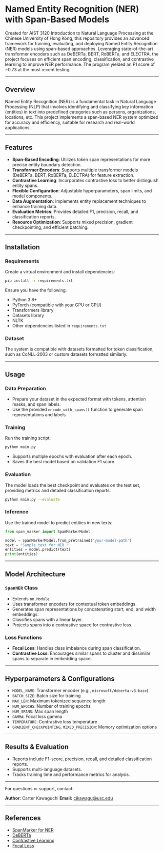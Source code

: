 # Named Entity Recognition (NER) with Span-Based Models

Created for AIST 3120 Introduction to Natural Language Processing at the Chinese University of Hong Kong, this repository provides an advanced framework for training, evaluating, and deploying Named Entity Recognition (NER) models using span-based approaches. Leveraging state-of-the-art transformer encoders such as DeBERTa, BERT, RoBERTa, and ELECTRA, the project focuses on efficient span encoding, classification, and contrastive learning to improve NER performance. The program yielded an F1 score of ~0.73 at the most recent testing.

---

## Overview

Named Entity Recognition (NER) is a fundamental task in Natural Language Processing (NLP) that involves identifying and classifying key information (entities) in text into predefined categories such as persons, organizations, locations, etc. This project implements a span-based NER system optimized for accuracy and efficiency, suitable for research and real-world applications.

---

## Features

- **Span-Based Encoding**: Utilizes token span representations for more precise entity boundary detection.
- **Transformer Encoders**: Supports multiple transformer models (DeBERTa, BERT, RoBERTa, ELECTRA) for feature extraction.
- **Contrastive Learning**: Incorporates contrastive loss to better distinguish entity spans.
- **Flexible Configuration**: Adjustable hyperparameters, span limits, and model components.
- **Data Augmentation**: Implements entity replacement techniques to enhance training data.
- **Evaluation Metrics**: Provides detailed F1, precision, recall, and classification reports.
- **Resource Optimization**: Supports mixed precision, gradient checkpointing, and efficient batching.

---

## Installation

### Requirements

Create a virtual environment and install dependencies:

```bash
pip install -r requirements.txt
```

Ensure you have the following:

- Python 3.8+
- PyTorch (compatible with your GPU or CPU)
- Transformers library
- Datasets library
- NLTK
- Other dependencies listed in `requirements.txt`

### Dataset

The system is compatible with datasets formatted for token classification, such as CoNLL-2003 or custom datasets formatted similarly.

---

## Usage

### Data Preparation

- Prepare your dataset in the expected format with tokens, attention masks, and span labels.
- Use the provided `encode_with_spans()` function to generate span representations and labels.

### Training

Run the training script:

```bash
python main.py
```

- Supports multiple epochs with evaluation after each epoch.
- Saves the best model based on validation F1 score.

### Evaluation

The model loads the best checkpoint and evaluates on the test set, providing metrics and detailed classification reports.

```bash
python main.py --evaluate
```

### Inference

Use the trained model to predict entities in new texts:

```python
from span_marker import SpanMarkerModel

model = SpanMarkerModel.from_pretrained("your-model-path")
text = "Sample text for NER."
entities = model.predict(text)
print(entities)
```

---

## Model Architecture

### `SpanNER` Class

- Extends `nn.Module`.
- Uses transformer encoders for contextual token embeddings.
- Generates span representations by concatenating start, end, and width embeddings.
- Classifies spans with a linear layer.
- Projects spans into a contrastive space for contrastive loss.

### Loss Functions

- **Focal Loss**: Handles class imbalance during span classification.
- **Contrastive Loss**: Encourages similar spans to cluster and dissimilar spans to separate in embedding space.

---

## Hyperparameters & Configurations

- `MODEL_NAME`: Transformer encoder (e.g., `microsoft/deberta-v3-base`)
- `BATCH_SIZE`: Batch size for training
- `MAX_LEN`: Maximum tokenized sequence length
- `NUM_EPOCHS`: Number of training epochs
- `NUM_SPANS`: Max span length
- `GAMMA`: Focal loss gamma
- `TEMPERATURE`: Contrastive loss temperature
- `GRADIENT_CHECKPOINTING`, `MIXED_PRECISION`: Memory optimization options

---

## Results & Evaluation

- Reports include F1-score, precision, recall, and detailed classification reports.
- Supports multi-language datasets.
- Tracks training time and performance metrics for analysis.

---

For questions or support, contact:

**Author:** Carter Kawaguchi 
**Email:** cjkawagu@usc.edu

---

## References

- [SpanMarker for NER](https://github.com/tomaarsen/SpanMarkerNER)
- [DeBERTa](https://huggingface.co/microsoft/deberta-v3-base)
- [Contrastive Learning](https://arxiv.org/abs/2002.05709)
- [Focal Loss](https://arxiv.org/abs/1708.02002)
